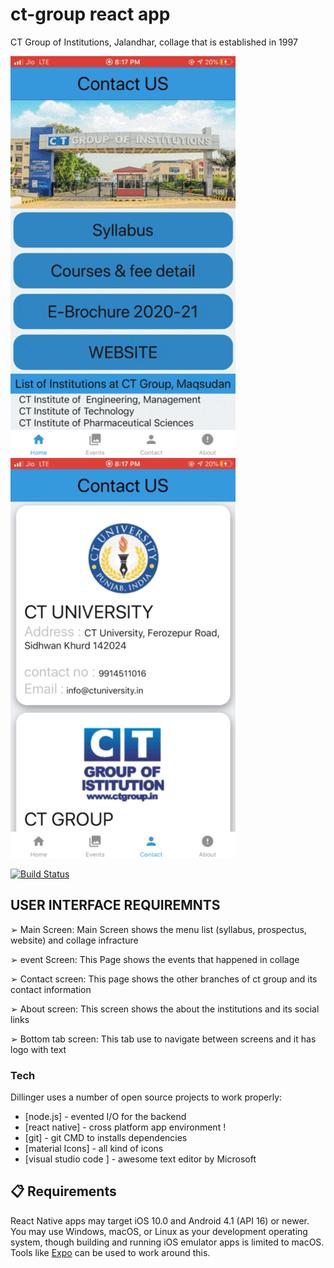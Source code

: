 # ct-group react app
CT Group of Institutions, Jalandhar, collage that is established in 1997

  ![demo](screen-shoot/tab-min.gif) ![demo](screen-shoot/contact.GIF)

[![Build Status](https://travis-ci.org/joemccann/dillinger.svg?branch=master)](https://chandartiwari3.wixsite.com/site)

## USER INTERFACE REQUIREMNTS

➢ Main Screen:
Main Screen shows the menu list (syllabus, prospectus, website) and collage infracture

➢ event Screen:
This Page shows the events that happened in collage

➢ Contact screen:
 This page shows the other branches of ct group and its contact information
 
➢ About screen:
This screen shows the about the institutions and its social links

➢ Bottom tab screen:
 This tab use to navigate between screens and it has logo with text
 
### Tech

Dillinger uses a number of open source projects to work properly:

* [node.js] - evented I/O for the backend
* [react native] - cross platform app environment !
* [git] - git CMD to installs dependencies
* [material Icons] - all kind of icons 
* [visual studio code ] - awesome text editor by Microsoft
 
## 📋 Requirements

React Native apps may target iOS 10.0 and Android 4.1 (API 16) or newer. You may use Windows, macOS, or Linux as your development operating system, though building and running iOS  emulator apps is limited to macOS. Tools like [Expo](https://expo.io) can be used to work around this.
